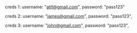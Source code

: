creds 1:
username: "atif@gmail.com",
password: "pass123"

creds 2:
username: "james@gmail.com",
password: "pass123",

creds 3:
username: "john@gmail.com",
password: "pass123",
